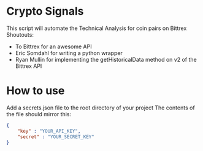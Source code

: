 # Crypto Signals

This script will automate the Technical Analysis for coin pairs on Bittrex
Shoutouts:
* To Bittrex for an awesome API
* Eric Somdahl for writing a python wrapper
* Ryan Mullin for implementing the getHistoricalData method on v2 of the Bittrex API

# How to use

Add a secrets.json file to the root directory of your project
The contents of the file should mirror this:

```json
{
    "key" : "YOUR_API_KEY",
    "secret" : "YOUR_SECRET_KEY"
}
```
